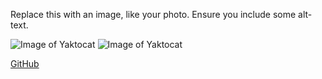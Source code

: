 Replace this with an image, like your photo. Ensure you include some alt-text.

![Image of Yaktocat](https://octodex.github.com/images/yaktocat.png)
![Image of Yaktocat](https://octodex.github.com/images/yaktocat.png)

[GitHub](http://github.com)
